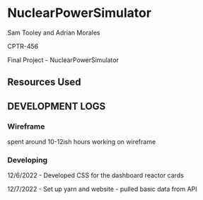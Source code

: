 # NuclearPowerSimulator

Sam Tooley and Adrian Morales

CPTR-456

Final Project - NuclearPowerSimulator

## Resources Used

## DEVELOPMENT LOGS
### Wireframe
spent around 10-12ish hours working on wireframe

### Developing
12/6/2022 - Developed CSS for the dashboard reactor cards

12/7/2022 - Set up yarn and website - pulled basic data from API
